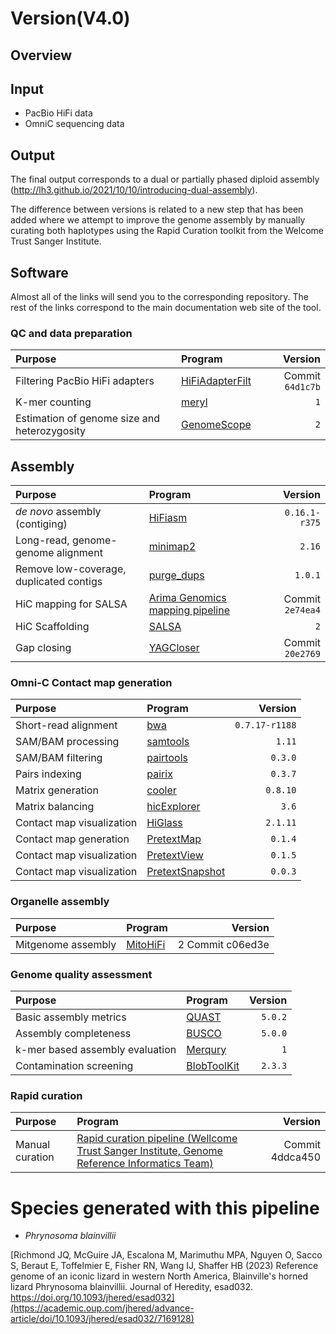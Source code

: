 # Version(V4.0)

## Overview

## Input
- PacBio HiFi data
- OmniC sequencing data

## Output

The final output corresponds to a dual or partially phased diploid assembly (http://lh3.github.io/2021/10/10/introducing-dual-assembly). 

The difference between versions is related to a new step that has been added where we attempt to improve the genome assembly
by manually curating both haplotypes using the Rapid Curation toolkit from the Welcome Trust Sanger Institute.

## Software

Almost all of the links will send you to the corresponding repository. 
The rest of the links correspond to the main documentation web site of the tool.

### QC and data preparation

| Purpose | Program | Version | 
|:-------|:---------|--------:|
| Filtering PacBio HiFi adapters |  [HiFiAdapterFilt](https://github.com/sheinasim/HiFiAdapterFilt) | Commit `64d1c7b` | 
| K-mer counting |  [meryl](https://github.com/marbl/meryl) | `1` | 
| Estimation of genome size and heterozygosity |  [GenomeScope](https://github.com/tbenavi1/genomescope2.0) | `2` |

## Assembly 

| Purpose | Program | Version | 
|:-------|:---------|--------:|
| *de novo* assembly (contiging) |  [HiFiasm](https://github.com/chhylp123/hifiasm) |   `0.16.1-r375` |
| Long-read, genome-genome alignment |  [minimap2](https://github.com/lh3/minimap2) |  `2.16` | 
| Remove low-coverage, duplicated contigs | [purge_dups](https://github.com/dfguan/purge_dups) | `1.0.1` |
| HiC mapping for SALSA |  [Arima Genomics mapping pipeline](https://github.com/ArimaGenomics/mapping_pipeline) |  Commit `2e74ea4` | 
| HiC Scaffolding | [SALSA](https://github.com/marbl/SALSA) | `2` | 
| Gap closing |  [YAGCloser](https://github.com/merlyescalona/yagcloser) | Commit `20e2769` | 

### Omni-C Contact map generation

| Purpose | Program | Version | 
|:-------|:---------|--------:|
| Short-read alignment  | [bwa](https://github.com/lh3/bwa) | `0.7.17-r1188` |
| SAM/BAM processing |  [samtools](https://github.com/samtools/samtools) |  `1.11` | 
| SAM/BAM filtering | [pairtools](https://github.com/open2c/pairtools) | `0.3.0` | 
| Pairs indexing | [pairix](https://github.com/4dn-dcic/pairix) | `0.3.7` | 
| Matrix generation | [cooler](https://github.com/open2c/cooler) | `0.8.10` | 
| Matrix balancing | [hicExplorer](https://github.com/deeptools/HiCExplorer) | `3.6` | 
| Contact map visualization | [HiGlass](http://higlass.io/) | `2.1.11` | 
| Contact map generation | [PretextMap](https://github.com/wtsi-hpag/PretextMap) | `0.1.4` | 
| Contact map visualization | [PretextView](https://github.com/wtsi-hpag/PretextView) | `0.1.5` | 
| Contact map visualization | [PretextSnapshot](https://github.com/wtsi-hpag/PretextSnapshot) | `0.0.3` | 

### Organelle assembly

| Purpose | Program | Version | 
|:-------|:---------|--------:|
| Mitgenome assembly | [MitoHiFi](https://github.com/marcelauliano/MitoHiFi) |  2 Commit c06ed3e  | 

### Genome quality assessment

| Purpose | Program | Version | 
|:-------|:---------|--------:|
| Basic assembly metrics | [QUAST](https://github.com/ablab/quast) | `5.0.2` | 
| Assembly completeness | [BUSCO](https://busco.ezlab.org/) | `5.0.0` |
| k-mer based assembly evaluation | [Merqury](https://github.com/marbl/merqury) |  `1` | 
| Contamination screening | [BlobToolKit](https://github.com/blobtoolkit/blobtools2) | `2.3.3` |

### Rapid curation

| Purpose | Program | Version | 
|:-------|:---------|--------:|
| Manual curation | [Rapid curation pipeline (Wellcome Trust Sanger Institute, Genome Reference Informatics Team)](https://gitlab.com/wtsi-grit/rapid-curation)  | Commit 4ddca450 |

# Species generated with this pipeline


- *Phrynosoma blainvillii*

[Richmond JQ, McGuire JA, Escalona M, Marimuthu MPA, Nguyen O, Sacco S, Beraut E, Toffelmier E, Fisher RN, Wang IJ, Shaffer HB (2023) Reference genome of an iconic lizard in western North America, Blainville's horned lizard Phrynosoma blainvillii. Journal of Heredity, esad032. https://doi.org/10.1093/jhered/esad032](https://academic.oup.com/jhered/advance-article/doi/10.1093/jhered/esad032/7169128)
